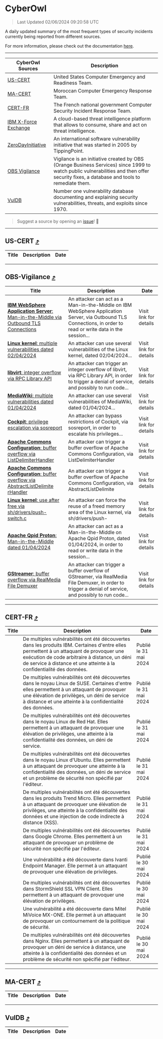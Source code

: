 
 <div id='top'></div>

# CyberOwl

 > Last Updated 02/06/2024 09:20:58 UTC
 
 A daily updated summary of the most frequent types of security incidents currently being reported from different sources.
 
 For more information, please check out the documentation [here](./docs/README.md).
 
 ---
 |CyberOwl Sources|Description|
 |---|---|
 |[US-CERT](#us-cert-arrow_heading_up)|United States Computer Emergency and Readiness Team.|
 |[MA-CERT](#ma-cert-arrow_heading_up)|Moroccan Computer Emergency Response Team.|
 |[CERT-FR](#cert-fr-arrow_heading_up)|The French national government Computer Security Incident Response Team.|
 |[IBM X-Force Exchange](#ibmcloud-arrow_heading_up)|A cloud-based threat intelligence platform that allows to consume, share and act on threat intelligence.|
 |[ZeroDayInitiative](#zerodayinitiative-arrow_heading_up)|An international software vulnerability initiative that was started in 2005 by TippingPoint.|
 |[OBS Vigilance](#obs-vigilance-arrow_heading_up)|Vigilance is an initiative created by OBS (Orange Business Services) since 1999 to watch public vulnerabilities and then offer security fixes, a database and tools to remediate them.|
 |[VulDB](#vuldb-arrow_heading_up)|Number one vulnerability database documenting and explaining security vulnerabilities, threats, and exploits since 1970.|
 
 > Suggest a source by opening an [issue](https://github.com/karimhabush/cyberowl/issues)! :raised_hands:
 ---

## US-CERT [:arrow_heading_up:](#cyberowl)

 |Title|Description|Date|
 |---|---|---|
 
 ---

## OBS-Vigilance [:arrow_heading_up:](#cyberowl)

 |Title|Description|Date|
 |---|---|---|
 |[<a href="https://vigilance.fr/vulnerability/IBM-WebSphere-Application-Server-Man-in-the-Middle-via-Outbound-TLS-Connections-43937" class="noirorange"><b>IBM WebSphere Application Server</b>: Man-in-the-Middle via Outbound TLS Connections</a>](https://vigilance.fr/vulnerability/IBM-WebSphere-Application-Server-Man-in-the-Middle-via-Outbound-TLS-Connections-43937)|An attacker can act as a Man-in-the-Middle on IBM WebSphere Application Server, via Outbound TLS Connections, in order to read or write data in the session...|Visit link for details|
 |[<a href="https://vigilance.fr/vulnerability/Linux-kernel-multiple-vulnerabilities-dated-02-04-2024-43936" class="noirorange"><b>Linux kernel</b>: multiple vulnerabilities dated 02/04/2024</a>](https://vigilance.fr/vulnerability/Linux-kernel-multiple-vulnerabilities-dated-02-04-2024-43936)|An attacker can use several vulnerabilities of the Linux kernel, dated 02/04/2024...|Visit link for details|
 |[<a href="https://vigilance.fr/vulnerability/libvirt-integer-overflow-via-RPC-Library-API-43934" class="noirorange"><b>libvirt</b>: integer overflow via RPC Library API</a>](https://vigilance.fr/vulnerability/libvirt-integer-overflow-via-RPC-Library-API-43934)|An attacker can trigger an integer overflow of libvirt, via RPC Library API, in order to trigger a denial of service, and possibly to run code...|Visit link for details|
 |[<a href="https://vigilance.fr/vulnerability/MediaWiki-multiple-vulnerabilities-dated-01-04-2024-43933" class="noirorange"><b>MediaWiki</b>: multiple vulnerabilities dated 01/04/2024</a>](https://vigilance.fr/vulnerability/MediaWiki-multiple-vulnerabilities-dated-01-04-2024-43933)|An attacker can use several vulnerabilities of MediaWiki, dated 01/04/2024...|Visit link for details|
 |[<a href="https://vigilance.fr/vulnerability/Cockpit-privilege-escalation-via-sosreport-43931" class="noirorange"><b>Cockpit</b>: privilege escalation via sosreport</a>](https://vigilance.fr/vulnerability/Cockpit-privilege-escalation-via-sosreport-43931)|An attacker can bypass restrictions of Cockpit, via sosreport, in order to escalate his privileges...|Visit link for details|
 |[<a href="https://vigilance.fr/vulnerability/Apache-Commons-Configuration-buffer-overflow-via-ListDelimiterHandler-43930" class="noirorange"><b>Apache Commons Configuration</b>: buffer overflow via ListDelimiterHandler</a>](https://vigilance.fr/vulnerability/Apache-Commons-Configuration-buffer-overflow-via-ListDelimiterHandler-43930)|An attacker can trigger a buffer overflow of Apache Commons Configuration, via ListDelimiterHandler|Visit link for details|
 |[<a href="https://vigilance.fr/vulnerability/Apache-Commons-Configuration-buffer-overflow-via-AbstractListDelimiterHandler-43929" class="noirorange"><b>Apache Commons Configuration</b>: buffer overflow via AbstractListDelimite<wbr>rHandler</wbr></a>](https://vigilance.fr/vulnerability/Apache-Commons-Configuration-buffer-overflow-via-AbstractListDelimiterHandler-43929)|An attacker can trigger a buffer overflow of Apache Commons Configuration, via AbstractListDelimite|Visit link for details|
 |[<a href="https://vigilance.fr/vulnerability/Linux-kernel-use-after-free-via-sh-drivers-push-switch-c-43928" class="noirorange"><b>Linux kernel</b>: use after free via sh/drivers/push-<wbr>switch.c</wbr></a>](https://vigilance.fr/vulnerability/Linux-kernel-use-after-free-via-sh-drivers-push-switch-c-43928)|An attacker can force the reuse of a freed memory area of the Linux kernel, via sh/drivers/push-|Visit link for details|
 |[<a href="https://vigilance.fr/vulnerability/Apache-Qpid-Proton-Man-in-the-Middle-dated-01-04-2024-43926" class="noirorange"><b>Apache Qpid Proton</b>: Man-in-the-Middle dated 01/04/2024</a>](https://vigilance.fr/vulnerability/Apache-Qpid-Proton-Man-in-the-Middle-dated-01-04-2024-43926)|An attacker can act as a Man-in-the-Middle on Apache Qpid Proton, dated 01/04/2024, in order to read or write data in the session...|Visit link for details|
 |[<a href="https://vigilance.fr/vulnerability/GStreamer-buffer-overflow-via-RealMedia-File-Demuxer-42178" class="noirorange"><b>GStreamer</b>: buffer overflow via RealMedia File Demuxer</a>](https://vigilance.fr/vulnerability/GStreamer-buffer-overflow-via-RealMedia-File-Demuxer-42178)|An attacker can trigger a buffer overflow of GStreamer, via RealMedia File Demuxer, in order to trigger a denial of service, and possibly to run code...|Visit link for details|
 
 ---

## CERT-FR [:arrow_heading_up:](#cyberowl)

 |Title|Description|Date|
 |---|---|---|
 |[](https://www.cert.ssi.gouv.fr/avis/CERTFR-2024-AVI-0459/)|De multiples vulnérabilités ont été découvertes dans les produits IBM. Certaines d'entre elles permettent à un attaquant de provoquer une exécution de code arbitraire à distance, un déni de service à distance et une atteinte à la confidentialité des données.|Publié le 31 mai 2024|
 |[](https://www.cert.ssi.gouv.fr/avis/CERTFR-2024-AVI-0458/)|De multiples vulnérabilités ont été découvertes dans le noyau Linux de SUSE. Certaines d'entre elles permettent à un attaquant de provoquer une élévation de privilèges, un déni de service à distance et une atteinte à la confidentialité des données.|Publié le 31 mai 2024|
 |[](https://www.cert.ssi.gouv.fr/avis/CERTFR-2024-AVI-0457/)|De multiples vulnérabilités ont été découvertes dans le noyau Linux de Red Hat. Elles permettent à un attaquant de provoquer une élévation de privilèges, une atteinte à la confidentialité des données, un déni de service.|Publié le 31 mai 2024|
 |[](https://www.cert.ssi.gouv.fr/avis/CERTFR-2024-AVI-0456/)|De multiples vulnérabilités ont été découvertes dans le noyau Linux d'Ubuntu. Elles permettent à un attaquant de provoquer une atteinte à la confidentialité des données, un déni de service et un problème de sécurité non spécifié par l'éditeur.|Publié le 31 mai 2024|
 |[](https://www.cert.ssi.gouv.fr/avis/CERTFR-2024-AVI-0455/)|De multiples vulnérabilités ont été découvertes dans les produits Trend Micro. Elles permettent à un attaquant de provoquer une élévation de privilèges, une atteinte à la confidentialité des données et une injection de code indirecte à distance (XSS).|Publié le 31 mai 2024|
 |[](https://www.cert.ssi.gouv.fr/avis/CERTFR-2024-AVI-0454/)|De multiples vulnérabilités ont été découvertes dans Google Chrome. Elles permettent à un attaquant de provoquer un problème de sécurité non spécifié par l'éditeur.|Publié le 31 mai 2024|
 |[](https://www.cert.ssi.gouv.fr/avis/CERTFR-2024-AVI-0453/)|Une vulnérabilité a été découverte dans Ivanti Endpoint Manager. Elle permet à un attaquant de provoquer une élévation de privilèges.|Publié le 30 mai 2024|
 |[](https://www.cert.ssi.gouv.fr/avis/CERTFR-2024-AVI-0452/)|De multiples vulnérabilités ont été découvertes dans StormShield SSL VPN Client. Elles permettent à un attaquant de provoquer une élévation de privilèges.|Publié le 30 mai 2024|
 |[](https://www.cert.ssi.gouv.fr/avis/CERTFR-2024-AVI-0451/)|Une vulnérabilité a été découverte dans Mitel MiVoice MX-ONE. Elle permet à un attaquant de provoquer un contournement de la politique de sécurité.|Publié le 30 mai 2024|
 |[](https://www.cert.ssi.gouv.fr/avis/CERTFR-2024-AVI-0450/)|De multiples vulnérabilités ont été découvertes dans Nginx. Elles permettent à un attaquant de provoquer un déni de service à distance, une atteinte à la confidentialité des données et un problème de sécurité non spécifié par l'éditeur.|Publié le 30 mai 2024|
 
 ---

## MA-CERT [:arrow_heading_up:](#cyberowl)

 |Title|Description|Date|
 |---|---|---|
 
 ---

## VulDB [:arrow_heading_up:](#cyberowl)

 |Title|Description|Date|
 |---|---|---|
 